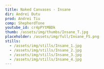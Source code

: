 ```yaml
---
title: Naked Canvases - Insane
dir: Andrei Dutu
prod: Andrei Tiu
comp: ShepherdTone
youtube_id: cr4pPYtMBDk
thumb: /assets/img/thumbs/Insane_T.jpg
placeholder: /assets/img/full/Insane_FS.png
stills:
  - /assets/img/stills/Insane_1.jpg
  - /assets/img/stills/Insane_2.jpg
  - /assets/img/stills/Insane_3.jpg
  - /assets/img/stills/Insane_4.jpg
---
```


